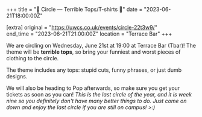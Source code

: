 +++
title = "👕 Circle — Terrible Tops/T-shirts 👚"
date = "2023-06-21T18:00:00Z"

[extra]
original = "https://uwcs.co.uk/events/circle-22t3w9/"    
end_time = "2023-06-21T21:00:00Z"
location = "Terrace Bar"
+++

We are circling on Wednesday, June 21st at 19:00 at Terrace Bar (Tbar)! The theme will be **terrible tops**, so bring your funniest and worst pieces of clothing to the circle.

The theme includes any tops: stupid cuts, funny phrases, or just dumb designs.

We will also be heading to Pop afterwards, so make sure you get your tickets as soon as you can! *This is the last circle of the year, and it is week nine so you definitely don't have many better things to do. Just come on down and enjoy the last circle if you are still on campus! >:)*
